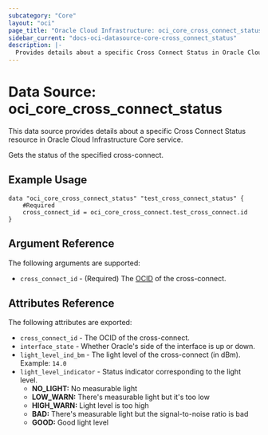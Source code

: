 ```yaml
---
subcategory: "Core"
layout: "oci"
page_title: "Oracle Cloud Infrastructure: oci_core_cross_connect_status"
sidebar_current: "docs-oci-datasource-core-cross_connect_status"
description: |-
  Provides details about a specific Cross Connect Status in Oracle Cloud Infrastructure Core service
---
```


# Data Source: oci_core_cross_connect_status
This data source provides details about a specific Cross Connect Status resource in Oracle Cloud Infrastructure Core service.

Gets the status of the specified cross-connect.


## Example Usage

```hcl
data "oci_core_cross_connect_status" "test_cross_connect_status" {
	#Required
	cross_connect_id = oci_core_cross_connect.test_cross_connect.id
}
```

## Argument Reference

The following arguments are supported:

* `cross_connect_id` - (Required) The [OCID](https://docs.cloud.oracle.com/iaas/Content/General/Concepts/identifiers.htm) of the cross-connect.


## Attributes Reference

The following attributes are exported:

* `cross_connect_id` - The OCID of the cross-connect.
* `interface_state` - Whether Oracle's side of the interface is up or down.
* `light_level_ind_bm` - The light level of the cross-connect (in dBm).  Example: `14.0` 
* `light_level_indicator` - Status indicator corresponding to the light level.
	* **NO_LIGHT:** No measurable light
	* **LOW_WARN:** There's measurable light but it's too low
	* **HIGH_WARN:** Light level is too high
	* **BAD:** There's measurable light but the signal-to-noise ratio is bad
	* **GOOD:** Good light level 

